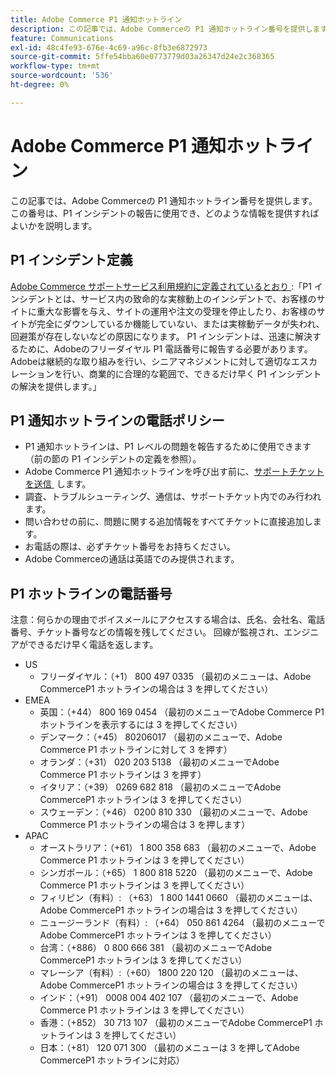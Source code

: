 ```yaml
---
title: Adobe Commerce P1 通知ホットライン
description: この記事では、Adobe Commerceの P1 通知ホットライン番号を提供します。この番号は、P1 インシデントの報告に使用でき、どのような情報を提供すればよいかを説明します。
feature: Communications
exl-id: 48c4fe93-676e-4c69-a96c-8fb3e6872973
source-git-commit: 5ffe54bba60e0773779d03a26347d24e2c368365
workflow-type: tm+mt
source-wordcount: '536'
ht-degree: 0%

---
```


# Adobe Commerce P1 通知ホットライン

この記事では、Adobe Commerceの P1 通知ホットライン番号を提供します。この番号は、P1 インシデントの報告に使用でき、どのような情報を提供すればよいかを説明します。

## P1 インシデント定義

[Adobe Commerce サポートサービス利用規約に定義されているとおり &#x200B;](https://www.adobe.com/content/dam/cc/en/legal/terms/enterprise/pdfs/Magento-Support-Services-Terms-and-Conditions.pdf):「P1 インシデントとは、サービス内の致命的な実稼動上のインシデントで、お客様のサイトに重大な影響を与え、サイトの運用や注文の受理を停止したり、お客様のサイトが完全にダウンしているか機能していない、または実稼動データが失われ、回避策が存在しないなどの原因になります。 P1 インシデントは、迅速に解決するために、Adobeのフリーダイヤル P1 電話番号に報告する必要があります。 Adobeは継続的な取り組みを行い、シニアマネジメントに対して適切なエスカレーションを行い、商業的に合理的な範囲で、できるだけ早く P1 インシデントの解決を提供します。」

## P1 通知ホットラインの電話ポリシー

* P1 通知ホットラインは、P1 レベルの問題を報告するために使用できます（前の節の P1 インシデントの定義を参照）。
* Adobe Commerce P1 通知ホットラインを呼び出す前に、[&#x200B; サポートチケットを送信 &#x200B;](https://experienceleague.adobe.com/docs/commerce-knowledge-base/kb/help-center-guide/magento-help-center-user-guide.html?lang=en#submit-ticket) します。
* 調査、トラブルシューティング、通信は、サポートチケット内でのみ行われます。
* 問い合わせの前に、問題に関する追加情報をすべてチケットに直接追加します。
* お電話の際は、必ずチケット番号をお持ちください。
* Adobe Commerceの通話は英語でのみ提供されます。

## P1 ホットラインの電話番号

注意：何らかの理由でボイスメールにアクセスする場合は、氏名、会社名、電話番号、チケット番号などの情報を残してください。 回線が監視され、エンジニアができるだけ早く電話を返します。

* US
   * フリーダイヤル：（+1） 800 497 0335 （最初のメニューは、Adobe CommerceP1 ホットラインの場合は 3 を押してください）
* EMEA
   * 英国：（+44） 800 169 0454 （最初のメニューでAdobe Commerce P1 ホットラインを表示するには 3 を押してください）
   * デンマーク：（+45） 80206017 （最初のメニューで、Adobe Commerce P1 ホットラインに対して 3 を押す）
   * オランダ：（+31） 020 203 5138 （最初のメニューでAdobe Commerce P1 ホットラインは 3 を押す）
   * イタリア：（+39） 0269 682 818 （最初のメニューでAdobe CommerceP1 ホットラインは 3 を押してください）
   * スウェーデン：（+46） 0200 810 330 （最初のメニューで、Adobe Commerce P1 ホットラインの場合は 3 を押します）
* APAC
   * オーストラリア：（+61） 1 800 358 683 （最初のメニューで、Adobe Commerce P1 ホットラインは 3 を押してください）
   * シンガポール：（+65） 1 800 818 5220 （最初のメニューで、Adobe Commerce P1 ホットラインは 3 を押してください）
   * フィリピン（有料）: （+63） 1 800 1441 0660 （最初のメニューは、Adobe CommerceP1 ホットラインの場合は 3 を押してください）
   * ニュージーランド（有料）: （+64） 050 861 4264 （最初のメニューでAdobe CommerceP1 ホットラインは 3 を押してください）
   * 台湾：（+886） 0 800 666 381 （最初のメニューでAdobe CommerceP1 ホットラインは 3 を押してください）
   * マレーシア（有料）:（+60） 1800 220 120 （最初のメニューは、Adobe CommerceP1 ホットラインの場合は 3 を押してください）
   * インド：（+91） 0008 004 402 107 （最初のメニューで、Adobe Commerce P1 ホットラインは 3 を押してください）
   * 香港：（+852） 30 713 107 （最初のメニューでAdobe CommerceP1 ホットラインは 3 を押してください）
   * 日本：（+81） 120 071 300 （最初のメニューは 3 を押してAdobe CommerceP1 ホットラインに対応）
